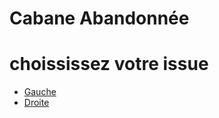 # Cabane Abandonnée

# choississez votre issue

- [Gauche](https://github.com/Yacine-Oussadi/TP_Techmed_Groupe_1_Labyrinth/blob/29dedd743a9d3b5abc6a61bfffa91608198b47ba/Game_Over.md)
- [Droite](https://github.com/Yacine-Oussadi/TP_Techmed_Groupe_1_Labyrinth/blob/f16f2b65952f27bf2fcb2fd3a254b63f16d64141/Marchand.md)
